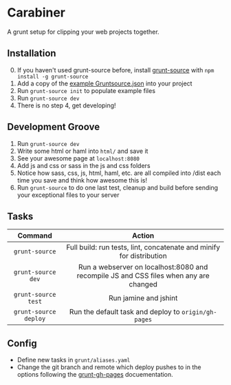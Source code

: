 Carabiner
=========
A grunt setup for clipping your web projects together.

Installation
------------
0. If you haven't used grunt-source before, install [grunt-source](https://www.npmjs.org/package/grunt-source) with `npm install -g grunt-source`
1. Add a copy of the [example Gruntsource.json](https://github.com/dvmtn/carabiner/blob/master/Gruntsource.json.example) into your project
2. Run `grunt-source init` to populate example files
3. Run `grunt-source dev`
4. There is no step 4, get developing!

Development Groove
------------------
1. Run `grunt-source dev`
2. Write some html or haml into `html/` and save it
3. See your awesome page at `localhost:8080`
4. Add js and css or sass in the js and css folders
5. Notice how sass, css, js, html, haml, etc. are all compiled into /dist each time you save and think how awesome this is!
6. Run `grunt-source` to do one last test, cleanup and build before sending your exceptional files to your server


Tasks
-----
|   Command          |                                         Action                                        |
|:------------------:|:-------------------------------------------------------------------------------------:|
| `grunt-source`            | Full build: run tests, lint, concatenate and minify for distribution                  |
| `grunt-source dev`        | Run a webserver on localhost:8080 and recompile JS and CSS files when any are changed |
| `grunt-source test`       | Run jamine and jshint                                                                 |
| `grunt-source deploy`     | Run the default task and deploy to `origin/gh-pages`                                  |

Config
------
- Define new tasks in `grunt/aliases.yaml`
- Change the git branch and remote which deploy pushes to in the options following the [grunt-gh-pages](https://github.com/tschaub/grunt-gh-pages#optionsrepo) docuementation.
